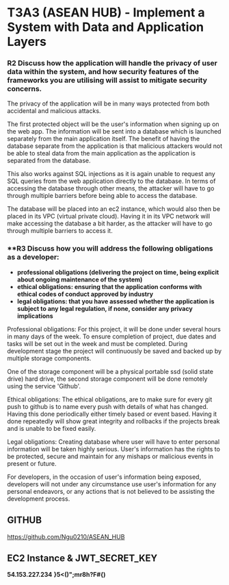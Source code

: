 # T3A3 (ASEAN HUB) - Implement a System with Data and Application Layers

### **R2 Discuss how the application will handle the privacy of user data within the system, and how security features of the frameworks you are utilising will assist to mitigate security concerns.**

The privacy of the application will be in many ways protected from both accidental and malicious attacks.

The first protected object will be the user's information when signing up on the web app. The information will be sent into a database which is launched separately from the main application itself. The benefit of having the database separate from the application is that malicious attackers would not be able to steal data from the main application as the application is separated from the database.

 This also works against SQL injections as it is again unable to request any SQL queries from the web application directly to the database. In terms of accessing the database through other means, the attacker will have to go through multiple barriers before being able to access the database.
 
  The database will be placed into an ec2 instance, which would also then be placed in its VPC (virtual private cloud). Having it in its VPC network will make accessing the database a bit harder, as the attacker will have to go through multiple barriers to access it.

### **R3 Discuss how you will address the following obligations as a developer:
- **professional obligations (delivering the project on time, being explicit about ongoing maintenance of the system)**
- **ethical obligations: ensuring that the application conforms with ethical codes of conduct approved by industry**
- **legal obligations: that you have assessed whether the application is subject to any legal regulation, if none, consider any privacy implications**

Professional obligations: For this project, it will be done under several hours in many days of the week. To ensure completion of project, due dates and tasks will be set out in the week and must be completed. During development stage the project will continuously be saved and backed up by multiple storage components. 

One of the storage component will be a physical portable ssd (solid state drive) hard drive, the second storage component will be done remotely using the service 'Github'. 

Ethical obligations: The ethical obligations, are to make sure for every git push to github is to name every push with details of what has changed. Having this done periodically either timely based or event based. Having it done repeatedly will show great integrity and rollbacks if the projects break and is unable to be fixed easily.

Legal obligations: Creating database where user will have to enter personal information will be taken highly serious. User's information has the rights to be protected, secure and maintain for any mishaps or malicious events in present or future.

For developers, in the occasion of user's information being exposed, developers will not under any circumstance use user's information for any personal endeavors, or any actions that is not believed to be assisting the development process.

## GITHUB 

https://github.com/Ngu0210/ASEAN_HUB

## EC2 Instance & JWT_SECRET_KEY

**54.153.227.234**
**}5<()";mr8h?F#{)**